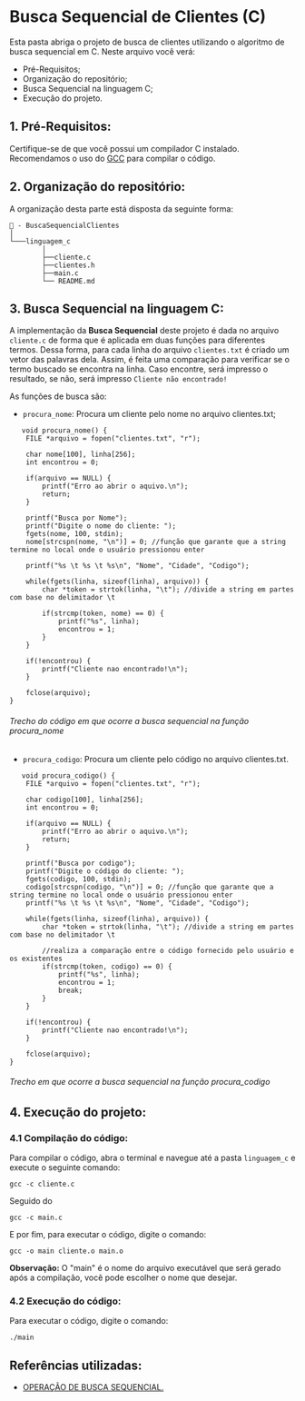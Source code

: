 # Busca Sequencial de Clientes (C)

Esta pasta abriga o projeto de busca de clientes utilizando o algoritmo de busca sequencial em C. Neste arquivo você verá:

- Pré-Requisitos;
- Organização do repositório;
- Busca Sequencial na linguagem C;
- Execução do projeto.

## 1. Pré-Requisitos:

Certifique-se de que você possui um compilador C instalado. Recomendamos o uso do [GCC](https://gcc.gnu.org/) para compilar o código.

## 2. Organização do repositório:

A organização desta parte está disposta da seguinte forma:

``` 
📁 - BuscaSequencialClientes
│
└───linguagem_c
        │
        ├──cliente.c
        ├──clientes.h
        ├──main.c
        └── README.md
```
## 3. Busca Sequencial na linguagem C:

A implementação da **Busca Sequencial** deste projeto é dada no arquivo `cliente.c` de forma que é aplicada em duas funções para diferentes termos. Dessa forma, para cada linha do arquivo `clientes.txt` é criado um vetor das palavras dela. Assim, é feita uma comparação para verificar se o termo buscado se encontra na linha. Caso encontre, será impresso o resultado, se não, será impresso `Cliente não encontrado!`

As funções de busca são:

- `procura_nome`: Procura um cliente pelo nome no arquivo clientes.txt;
```
   void procura_nome() {
    FILE *arquivo = fopen("clientes.txt", "r");
    
    char nome[100], linha[256];
    int encontrou = 0;

    if(arquivo == NULL) {
        printf("Erro ao abrir o aquivo.\n");
        return;
    }

    printf("Busca por Nome");
    printf("Digite o nome do cliente: ");
    fgets(nome, 100, stdin);
    nome[strcspn(nome, "\n")] = 0; //função que garante que a string termine no local onde o usuário pressionou enter

    printf("%s \t %s \t %s\n", "Nome", "Cidade", "Codigo");
    
    while(fgets(linha, sizeof(linha), arquivo)) {
        char *token = strtok(linha, "\t"); //divide a string em partes com base no delimitador \t

        if(strcmp(token, nome) == 0) {
            printf("%s", linha);
            encontrou = 1;
        }
    }

    if(!encontrou) {
        printf("Cliente nao encontrado!\n");
    }

    fclose(arquivo);
}
``` 
###### Trecho do código em que ocorre a busca sequencial na função procura_nome

- `procura_codigo`: Procura um cliente pelo código no arquivo clientes.txt.
```
   void procura_codigo() {
    FILE *arquivo = fopen("clientes.txt", "r");
    
    char codigo[100], linha[256];
    int encontrou = 0;

    if(arquivo == NULL) {
        printf("Erro ao abrir o aquivo.\n");
        return;
    }

    printf("Busca por codigo");
    printf("Digite o código do cliente: ");
    fgets(codigo, 100, stdin);
    codigo[strcspn(codigo, "\n")] = 0; //função que garante que a string termine no local onde o usuário pressionou enter
    printf("%s \t %s \t %s\n", "Nome", "Cidade", "Codigo");

    while(fgets(linha, sizeof(linha), arquivo)) {
        char *token = strtok(linha, "\t"); //divide a string em partes com base no delimitador \t
        
        //realiza a comparação entre o código fornecido pelo usuário e os existentes
        if(strcmp(token, codigo) == 0) {
            printf("%s", linha);
            encontrou = 1;
            break;
        }
    }

    if(!encontrou) {
        printf("Cliente nao encontrado!\n");
    }

    fclose(arquivo);
}
``` 
###### Trecho em que ocorre a busca sequencial na função procura_codigo

## 4. Execução do projeto:
### 4.1 Compilação do código:
Para compilar o código, abra o terminal e navegue até a pasta `linguagem_c` e execute o seguinte comando:
```
gcc -c cliente.c 
```
Seguido do 
```
gcc -c main.c
```
E por fim, para executar o código, digite o comando:
```
gcc -o main cliente.o main.o
```
**Observação:** O  "main" é o nome do arquivo executável que será gerado após a compilação, você pode escolher o nome que desejar.

### 4.2 Execução do código:
Para executar o código, digite o comando:
```
./main
```
## Referências utilizadas: 
- [OPERAÇÃO DE BUSCA SEQUENCIAL.](https://www.cin.ufpe.br/~garme/public/(ebook)Estruturas%20de%20Dados%20Usando%20C%20(Tenenbaum).pdf.)
